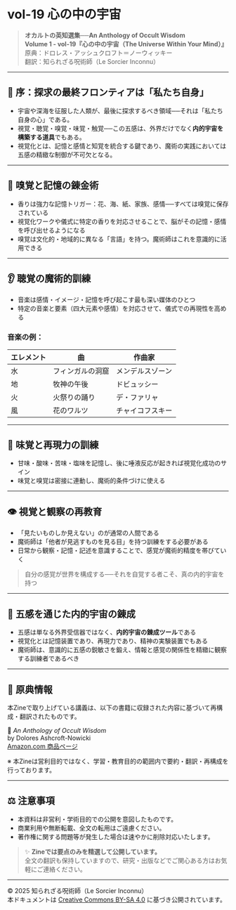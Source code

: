 # vol-19 心の中の宇宙

> **オカルトの英知選集──An Anthology of Occult Wisdom**  
> **Volume 1 - vol-19『心の中の宇宙（The Universe Within Your Mind）』**  
> 原典：ドロレス・アッシュクロフト＝ノーウィッキー  
> 翻訳：知られざる呪術師（Le Sorcier Inconnu）

---

## 🌌 序：探求の最終フロンティアは「私たち自身」

- 宇宙や深海を征服した人類が、最後に探求するべき領域──それは「私たち自身の心」である。
- 視覚・聴覚・嗅覚・味覚・触覚──この五感は、外界だけでなく**内的宇宙を構築する道具**でもある。
- 視覚化とは、記憶と感情と知覚を統合する鍵であり、魔術の実践においては五感の精緻な制御が不可欠となる。

---

## 👃 嗅覚と記憶の錬金術

- 香りは強力な記憶トリガー：花、海、紙、家族、感情──すべては嗅覚に保存されている
- 視覚化ワークや儀式に特定の香りを対応させることで、脳がその記憶・感情を呼び出せるようになる
- 嗅覚は文化的・地域的に異なる「言語」を持つ。魔術師はこれを意識的に活用できる

---

## 👂 聴覚の魔術的訓練

- 音楽は感情・イメージ・記憶を呼び起こす最も深い媒体のひとつ
- 特定の音楽と要素（四大元素や感情）を対応させて、儀式での再現性を高める

### 音楽の例：
| エレメント | 曲 | 作曲家 |
|------------|------|--------|
| 水 | フィンガルの洞窟 | メンデルスゾーン |
| 地 | 牧神の午後 | ドビュッシー |
| 火 | 火祭りの踊り | デ・ファリャ |
| 風 | 花のワルツ | チャイコフスキー |

---

## 👅 味覚と再現力の訓練

- 甘味・酸味・苦味・塩味を記憶し、後に唾液反応が起きれば視覚化成功のサイン
- 味覚と嗅覚は密接に連動し、魔術的条件づけに使える

---

## 👁️ 視覚と観察の再教育

- 「見たいものしか見えない」のが通常の人間である
- 魔術師は「他者が見逃すものを見る目」を持つ訓練をする必要がある
- 日常から観察・記憶・記述を意識することで、感覚が魔術的精度を帯びていく

> 自分の感覚が世界を構成する──それを自覚する者こそ、真の内的宇宙を持つ

---

## 🔄 五感を通じた内的宇宙の錬成

- 五感は単なる外界受信器ではなく、**内的宇宙の錬成ツール**である
- 視覚化とは記憶装置であり、再現力であり、精神の実験装置でもある
- 魔術師は、意識的に五感の鋭敏さを鍛え、情報と感覚の関係性を精緻に観察する訓練者であるべき

---

## 📘 原典情報

本Zineで取り上げている講義は、以下の書籍に収録された内容に基づいて再構成・翻訳されたものです。

📖 *An Anthology of Occult Wisdom*  
by Dolores Ashcroft-Nowicki  
[Amazon.com 商品ページ](https://www.amazon.com/Anthology-Occult-Wisdom-Dolores-Ashcroft-Nowicki/dp/0967752345)

※ 本Zineは営利目的ではなく、学習・教育目的の範囲内で要約・翻訳・再構成を行っております。

---

## ⚖️ 注意事項

- 本資料は非営利・学術目的での公開を意図したものです。
- 商業利用や無断転載、全文の転用はご遠慮ください。
- 著作権に関する問題等が発生した場合は速やかに削除対応いたします。

> ✨ **Zineでは要点のみを精選して公開しています。**  
> 全文の翻訳も保持していますので、研究・出版などでご関心ある方はお気軽にご連絡ください。

---
© 2025 知られざる呪術師（Le Sorcier Inconnu）  
本ドキュメントは [Creative Commons BY-SA 4.0](https://creativecommons.org/licenses/by-sa/4.0/deed.ja) に基づき公開されています。
